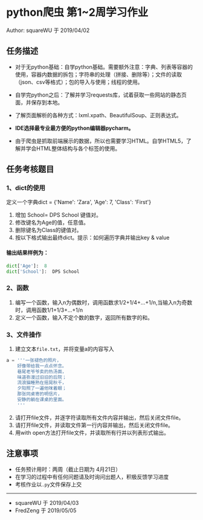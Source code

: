 # python爬虫 第1~2周学习作业

Author: squareWU 于 2019/04/02

## 任务描述

+ 对于无python基础：自学python基础。需要额外注意：字典、列表等容器的使用，容器内数据的拆包；字符串的处理（拼接、删除等）；文件的读取（json、csv等格式）；包的导入与使用；线程的使用。

+ 自学完python之后：了解并学习requests库，试着获取一些网站的静态页面，并保存到本地。

+ 了解页面解析的各种方式：lxml.xpath、BeautifulSoup、正则表达式。

+ **IDE选择最专业最方便的python编辑器pycharm。**

+ 由于爬虫是抓取前端展示的数据，所以也需要学习HTML。自学HTML5，了解并学会HTML整体结构与各个标签的使用。

## 任务考核题目
### 1、dict的使用
定义一个字典dict = {'Name': 'Zara', 'Age': 7, 'Class': 'First'}
1. 增加 School= DPS School 键值对。
2. 修改键名为Age的值，任意值。
3. 删除键名为Class的键值对。
4. 按以下格式输出最终dict。提示：如何遍历字典并输出key & value
#### 输出结果样例为：
```python
dict['Age']:  8
dict['School']:  DPS School
```

### 2、函数
1. 编写一个函数，输入n为偶数时，调用函数求1/2+1/4+...+1/n,当输入n为奇数时，调用函数1/1+1/3+...+1/n
2. 定义一个函数，输入不定个数的数字，返回所有数字的和。

### 3、文件操作
1. 建立文本`file.txt`，并将变量a的内容写入
```python
a = '''一张褪色的照片，
    好像带给我一点点怀念。
    巷尾老爷爷卖的热汤面，
    味道弥漫过旧旧的后院；
    流浪猫睡熟在摇晃秋千，
    夕阳照了一遍他咪着眼；
    那张同桌寄的明信片，
    安静的躺在课桌的里面。
    '''
```
2. 请打开file文件，并逐字符读取所有文件内容并输出，然后关闭文件file。
3. 请打开file文件，并读取文件第一行内容并输出，然后关闭文件file。
4. 用with open方法打开file文件，并读取所有行并以列表形式输出。

## 注意事项
+ 任务预计用时：两周（截止日期为 4月21日）    
+ 在学习的过程中有任何问题请及时询问出题人，积极反馈学习进度
+ 考核作业以`.py`文件保存上交

---
+ squareWU 于 2019/04/03
+ FredZeng 于 2019/05/05
